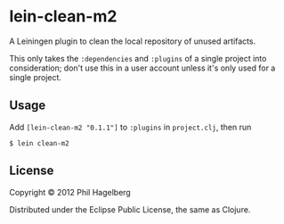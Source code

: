 # lein-clean-m2

A Leiningen plugin to clean the local repository of unused artifacts.

This only takes the `:dependencies` and `:plugins` of a single project
into consideration; don't use this in a user account unless it's only
used for a single project.

## Usage

Add `[lein-clean-m2 "0.1.1"]` to `:plugins` in `project.clj`, then run

    $ lein clean-m2

## License

Copyright © 2012 Phil Hagelberg

Distributed under the Eclipse Public License, the same as Clojure.
